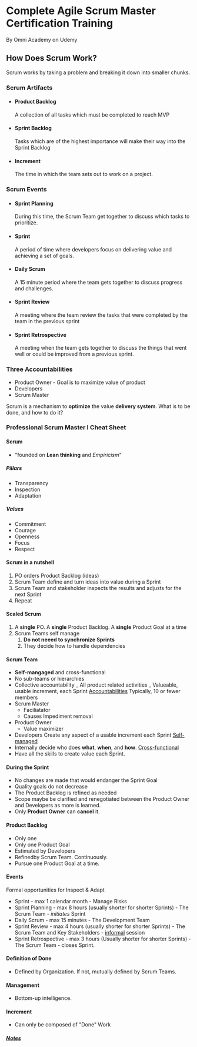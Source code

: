 # Complete Agile Scrum Master Certification Training

By Omni Academy on Udemy

## How Does Scrum Work?

Scrum works by taking a problem and breaking it down into smaller chunks.

### Scrum Artifacts

- #### Product Backlog
  A collection of all tasks which must be completed to reach MVP
- #### Sprint Backlog
  Tasks which are of the highest importance will make their way into the Sprint Backlog
- #### Increment
  The time in which the team sets out to work on a project.

### Scrum Events

- #### Sprint Planning
  During this time, the Scrum Team get together to discuss which tasks to prioritize.
- #### Sprint
  A period of time where developers focus on delivering value and achieving a set of goals.
- #### Daily Scrum
  A 15 minute period where the team gets together to discuss progress and challenges.
- #### Sprint Review
  A meeting where the team review the tasks that were completed by the team in the previous sprint
- #### Sprint Retrospective
  A meeting when the team gets together to discuss the things that went well or could be improved from a previous sprint.

### Three Accountabilities

- Product Owner - Goal is to maximize value of product
- Developers
- Scrum Master

Scrum is a mechanism to **optimize** the value **delivery system**.
What is to be done, and how to do it?

### Professional Scrum Master I Cheat Sheet
#### Scrum
- "founded on **Lean thinking** and *Empiricism*"
##### Pillars
- Transparency
- Inspection
- Adaptation
##### Values
- Commitment
- Courage
- Openness
- Focus
- Respect

#### Scrum in a nutshell

1. PO orders Product Backlog (ideas)
1. Scrum Team define and turn ideas into value during a Sprint
1. Scrum Team and stakeholder inspects the results and adjusts for the next Sprint
1. Repeat

#### Scaled Scrum

1. A **single** PO. A **single** Product Backlog. A **single** Product Goal at a time
1. Scrum Teams self manage
   1. **Do not neeed to synchronize Sprints**
   1. They decide how to handle dependencies

#### Scrum Team

- **Self-mangaged** and cross-functional
- No sub-teams or hierarchies
- Collective accountability
  _ All product related activities
  _ Valueable, usable increment, each Sprint
  <ins>Accountabilities</ins>
  Typically, 10 or fewer members
- Scrum Master
  - Faciliatator
  - Causes Impediment removal
- Product Owner
  - Value maximizer
- Developers Create any aspect of a usable increment each Sprint
  <ins>Self-managed</ins>
- Internally decide who does **what**, **when**, and **how**.
  <ins>Cross-functional</ins>
- Have all the skills to create value each Sprint.

#### During the Sprint

- No changes are made that would endanger the Sprint Goal
- Quality goals do not decrease
- The Product Backlog is refined as needed
- Scope maybe be clarified and renegotiated between the Product Owner and Developers as more is learned.
- Only **Product Owner** can **cancel** it.

#### Product Backlog

- Only one
- Only one Product Goal
- Estimated by Developers
- Refinedby Scrum Team. Continuously.
- Pursue one Product Goal at a time.

#### Events

Formal opportunities for Inspect & Adapt

- Sprint - max 1 calendar month - Manage Risks
- Sprint Planning - max 8 hours (usually shorter for shorter Sprints) - The Scrum Team - _initiates_ Sprint
- Daily Scrum - max 15 minutes - The Development Team
- Sprint Review - max 4 hours (usually shorter for shorter Sprints) - The Scrum Team and Key Stakeholders - <ins>informal</ins> session
- Sprint Retrospective - max 3 hours (Usually shorter for shorter Sprints) - The Scrum Team - closes Sprint.

#### Definition of Done
* Defined by Organization.
If not, mutually defined by Scrum Teams.

#### Management
* Bottom-up intelligence.

#### Increment
* Can only be composed of "Done" Work

##### [Notes](./notes.md)